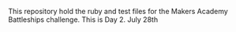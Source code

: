 This repository hold the ruby and test files for the Makers Academy Battleships challenge. 
This is Day 2. July 28th
